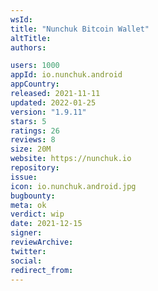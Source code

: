 ```yaml
---
wsId: 
title: "Nunchuk Bitcoin Wallet"
altTitle: 
authors:

users: 1000
appId: io.nunchuk.android
appCountry: 
released: 2021-11-11
updated: 2022-01-25
version: "1.9.11"
stars: 5
ratings: 26
reviews: 8
size: 20M
website: https://nunchuk.io
repository: 
issue: 
icon: io.nunchuk.android.jpg
bugbounty: 
meta: ok
verdict: wip
date: 2021-12-15
signer: 
reviewArchive:
twitter: 
social:
redirect_from:
---
```


  
